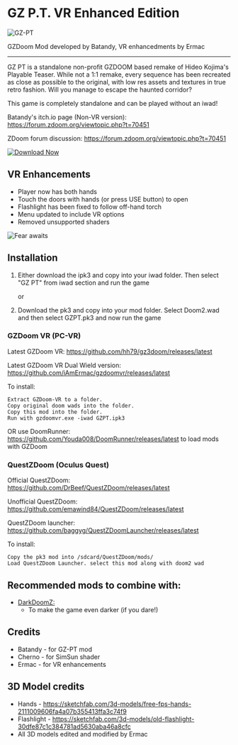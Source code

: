 # GZ P.T. VR Enhanced Edition

![GZ-PT](https://i.imgur.com/V7GipeB.png)

GZDoom Mod developed by Batandy, VR enhancedments by Ermac

---

GZ PT is a standalone non-profit GZDOOM based remake of Hideo Kojima's Playable Teaser. While not a 1:1 remake, every sequence has been recreated as close as possible to the original, with low res assets and textures in true retro fashion.
Will you manage to escape the haunted corridor?

This game is completely standalone and can be played without an iwad!

Batandy's itch.io page (Non-VR version): https://forum.zdoom.org/viewtopic.php?t=70451

ZDoom forum discussion: https://forum.zdoom.org/viewtopic.php?t=70451

[![Download Now](https://raster.shields.io/github/downloads/iAmErmac/ZBlood-VR/total)](https://github.com/iAmErmac/ZBlood-VR/releases/latest)

## VR Enhancements
* Player now has both hands
* Touch the doors with hands (or press USE button) to open
* Flashlight has been fixed to follow off-hand torch
* Menu updated to include VR options
* Removed unsupported shaders

![Fear awaits](https://i.imgur.com/2DMjS3r.png)

## Installation

1) Either download the ipk3 and copy into your iwad folder. Then select "GZ PT" from iwad section and run the game

   or
2) Download the pk3 and copy into your mod folder. Select Doom2.wad and then select GZPT.pk3 and now run the game

### GZDoom VR (PC-VR)

Latest GZDoom VR: https://github.com/hh79/gz3doom/releases/latest

Latest GZDoom VR Dual Wield version: https://github.com/iAmErmac/gzdoomvr/releases/latest

To install:

    Extract GZDoom-VR to a folder.
    Copy original doom wads into the folder.
    Copy this mod into the folder.
    Run with gzdoomvr.exe -iwad GZPT.ipk3
  
OR use DoomRunner: https://github.com/Youda008/DoomRunner/releases/latest to load mods with GZDoom

### QuestZDoom (Oculus Quest)

Official QuestZDoom: https://github.com/DrBeef/QuestZDoom/releases/latest

Unofficial QuestZDoom: https://github.com/emawind84/QuestZDoom/releases/latest

QuestZDoom launcher: https://github.com/baggyg/QuestZDoomLauncher/releases/latest

To install:

    Copy the pk3 mod into /sdcard/QuestZDoom/mods/
    Load QuestZDoom Launcher. select this mod along with doom2 wad

## Recommended mods to combine with:

* [DarkDoomZ:](https://github.com/caligari87/darkdoomz/releases/latest)
  - To make the game even darker (if you dare!)

## Credits

* Batandy - for GZ-PT mod
* Cherno - for SimSun shader
* Ermac - for VR enhancements

## 3D Model credits

* Hands - https://sketchfab.com/3d-models/free-fps-hands-2111009606fa4a07b355413ffa3c74f9
* Flashlight - https://sketchfab.com/3d-models/old-flashlight-30dfe87c1c384781ad5630aba46a8cfc
* All 3D models edited and modified by Ermac